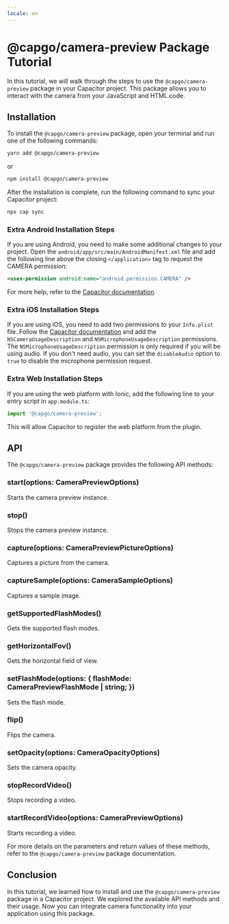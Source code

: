 ```yaml
---
locale: en
---
```

# @capgo/camera-preview Package Tutorial

In this tutorial, we will walk through the steps to use the `@capgo/camera-preview` package in your Capacitor project. This package allows you to interact with the camera from your JavaScript and HTML code.

## Installation

To install the `@capgo/camera-preview` package, open your terminal and run one of the following commands:

```bash
yarn add @capgo/camera-preview
```

or

```bash
npm install @capgo/camera-preview
```

After the installation is complete, run the following command to sync your Capacitor project:

```bash
npx cap sync
```

### Extra Android Installation Steps

If you are using Android, you need to make some additional changes to your project. Open the `android/app/src/main/AndroidManifest.xml` file and add the following line above the closing `</application>` tag to request the CAMERA permission:

```xml
<uses-permission android:name="android.permission.CAMERA" />
```

For more help, refer to the [Capacitor documentation](https://capacitorjs.com/docs/android/configuration/#configuring-androidmanifestxml/).

### Extra iOS Installation Steps

If you are using iOS, you need to add two permissions to your `Info.plist` file. Follow the [Capacitor documentation](https://capacitorjs.com/docs/ios/configuration/#configuring-infoplist) and add the `NSCameraUsageDescription` and `NSMicrophoneUsageDescription` permissions. The `NSMicrophoneUsageDescription` permission is only required if you will be using audio. If you don't need audio, you can set the `disableAudio` option to `true` to disable the microphone permission request.

### Extra Web Installation Steps

If you are using the web platform with Ionic, add the following line to your entry script in `app.module.ts`:

```typescript
import '@capgo/camera-preview';
```

This will allow Capacitor to register the web platform from the plugin.

## API

The `@capgo/camera-preview` package provides the following API methods:

### start(options: CameraPreviewOptions)

Starts the camera preview instance.

### stop()

Stops the camera preview instance.

### capture(options: CameraPreviewPictureOptions)

Captures a picture from the camera.

### captureSample(options: CameraSampleOptions)

Captures a sample image.

### getSupportedFlashModes()

Gets the supported flash modes.

### getHorizontalFov()

Gets the horizontal field of view.

### setFlashMode(options: { flashMode: CameraPreviewFlashMode | string; })

Sets the flash mode.

### flip()

Flips the camera.

### setOpacity(options: CameraOpacityOptions)

Sets the camera opacity.

### stopRecordVideo()

Stops recording a video.

### startRecordVideo(options: CameraPreviewOptions)

Starts recording a video.

For more details on the parameters and return values of these methods, refer to the `@capgo/camera-preview` package documentation.

## Conclusion

In this tutorial, we learned how to install and use the `@capgo/camera-preview` package in a Capacitor project. We explored the available API methods and their usage. Now you can integrate camera functionality into your application using this package.
